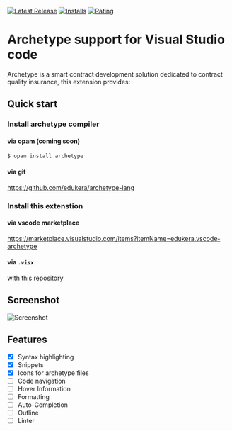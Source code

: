 [![Latest Release](https://vsmarketplacebadge.apphb.com/version-short/edukera.vscode-archetype.svg)](https://marketplace.visualstudio.com/items?itemName=edukera.vscode-archetype)
[![Installs](https://vsmarketplacebadge.apphb.com/installs/edukera.vscode-archetype.svg)](https://marketplace.visualstudio.com/items?itemName=edukera.vscode-archetype)
[![Rating](https://vsmarketplacebadge.apphb.com/rating-short/edukera.vscode-archetype.svg)](https://marketplace.visualstudio.com/items?itemName=edukera.vscode-archetype#review-details)

# Archetype support for Visual Studio code

Archetype is a smart contract development solution dedicated to contract quality insurance, this extension provides:

##  Quick start
### Install archetype compiler

#### via opam (coming soon)
```$ opam install archetype```

#### via git
https://github.com/edukera/archetype-lang

### Install this extenstion

#### via vscode marketplace
https://marketplace.visualstudio.com/items?itemName=edukera.vscode-archetype

#### via `.visx`
with this repository


## Screenshot

![Screenshot](screenshots/screenshot_01.png)

## Features

- [X] Syntax highlighting
- [X] Snippets
- [X] Icons for archetype files
- [ ] Code navigation
- [ ] Hover Information
- [ ] Formatting
- [ ] Auto-Completion
- [ ] Outline
- [ ] Linter

